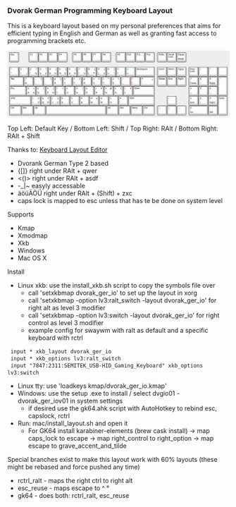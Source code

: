 ### Dvorak German Programming Keyboard Layout

This is a keyboard layout based on my personal preferences that aims for efficient typing in English and German as well as granting fast access to programming brackets etc.

![Layout Image](https://raw.githubusercontent.com/cinocode/dvorak_ger_io/master/img/layout.jpg)

Top Left: Default Key / Bottom Left: Shift / Top Right: RAlt / Bottom Right: RAlt + Shift

Thanks to: [Keyboard Layout Editor](http://www.keyboard-layout-editor.com)

- Dvorank German Type 2 based
- {[]} right under RAlt + qwer
- <()> right under RAlt + asdf
- -_|~ easyly accessable
- äöüÄÖÜ right under RAlt + (Shift) + zxc
- caps lock is mapped to esc unless that has te be done on system level

Supports
- Kmap
- Xmodmap
- Xkb
- Windows
- Mac OS X

Install
- Linux xkb: use the install_xkb.sh script to copy the symbols file over
  - call 'setxkbmap dvorak_ger_io' to set up the layout in xorg
  - call 'setxkbmap -option lv3:ralt_switch -layout dvorak_ger_io' for right alt as level 3 modifier
  - call 'setxkbmap -option lv3:switch -layout dvorak_ger_io' for right control as level 3 modifier
  - example config for swaywm with ralt as default and a specific keyboard with rctrl
```
 input * xkb_layout dvorak_ger_io
 input * xkb_options lv3:ralt_switch
 input "7847:2311:SEMITEK_USB-HID_Gaming_Keyboard" xkb_options lv3:switch
```
- Linux tty: use 'loadkeys kmap/dvorak_ger_io.kmap'
- Windows: use the setup .exe to install / select dvgio01 - dvorak_ger_iov01 in system settings
    - if desired use the gk64.ahk script with AutoHotkey to rebind esc, capslock, rctrl
- Run: mac/install_layout.sh and open it
   - For GK64 install karabiner-elements (brew cask install)
     -> map caps_lock to escape
     -> map right_control to right_option
     -> map escape to grave_accent_and_tilde

Special branches exist to make this layout work with 60% layouts (these might be rebased and force pushed any time)
- rctrl_ralt - maps the right ctrl to right alt
- esc_reuse - maps escape to ^ °
- gk64 - does both: rctrl_ralt, esc_reuse
